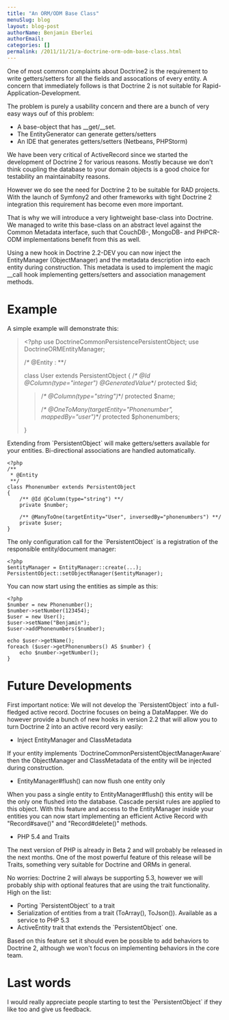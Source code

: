 ```yaml
---
title: "An ORM/ODM Base Class"
menuSlug: blog
layout: blog-post
authorName: Benjamin Eberlei
authorEmail:
categories: []
permalink: /2011/11/21/a-doctrine-orm-odm-base-class.html
---
```

One of most common complaints about Doctrine2 is the requirement to
write getters/setters for all the fields and assocations of every
entity. A concern that immediately follows is that Doctrine 2 is not
suitable for Rapid-Application-Development.

The problem is purely a usability concern and there are a bunch of very
easy ways ouf of this problem:

-   A base-object that has \_\_get/\_\_set.
-   The EntityGenerator can generate getters/setters
-   An IDE that generates getters/setters (Netbeans, PHPStorm)

We have been very critical of ActiveRecord since we started the
development of Doctrine 2 for various reasons. Mostly because we don't
think coupling the database to your domain objects is a good choice for
testability an maintainabilty reasons.

However we do see the need for Doctrine 2 to be suitable for RAD
projects. With the launch of Symfony2 and other frameworks with tight
Doctrine 2 integration this requirement has become even more important.

That is why we will introduce a very lightweight base-class into
Doctrine. We managed to write this base-class on an abstract level
against the Common Metadata interface, such that CouchDB-, MongoDB- and
PHPCR-ODM implementations benefit from this as well.

Using a new hook in Doctrine 2.2-DEV you can now inject the
EntityManager (ObjectManager) and the metadata description into each
entity during construction. This metadata is used to implement the magic
\_\_call hook implementing getters/setters and association management
methods.

Example
=======

A simple example will demonstrate this:

> \<?php use DoctrineCommonPersistencePersistentObject; use
> DoctrineORMEntityManager;
>
> /*\** @Entity
> :   \*\*/
>
> class User extends PersistentObject { /*\* @Id @Column(type="integer")
> @GeneratedValue*\*/ protected \$id;
>
> > /*\* @Column(type="string")*\*/ protected \$name;
> >
> > /*\* @OneToMany(targetEntity="Phonenumber", mappedBy="user")*\*/
> > protected \$phonenumbers;
>
> }

Extending from \`PersistentObject\` will make getters/setters available
for your entities. Bi-directional associations are handled
automatically.

~~~~ {.sourceCode .php}
<?php
/**
 * @Entity
 **/
class Phonenumber extends PersistentObject
{
    /** @Id @Column(type="string") **/
    private $number;

    /** @ManyToOne(targetEntity="User", inversedBy="phonenumbers") **/
    private $user;
}
~~~~

The only configuration call for the \`PersistentObject\` is a
registration of the responsible entity/document manager:

~~~~ {.sourceCode .php}
<?php
$entityManager = EntityManager::create(...);
PersistentObject::setObjectManager($entityManager);
~~~~

You can now start using the entities as simple as this:

~~~~ {.sourceCode .php}
<?php
$number = new Phonenumber();
$number->setNumber(123454);
$user = new User();
$user->setName("Benjamin");
$user->addPhonenumbers($number);

echo $user->getName();
foreach ($user->getPhonenumbers() AS $number) {
    echo $number->getNumber();
}
~~~~

Future Developments
===================

First important notice: We will not develop the \`PersistentObject\`
into a full-fledged active record. Doctrine focuses on being a
DataMapper. We do however provide a bunch of new hooks in version 2.2
that will allow you to turn Doctrine 2 into an active record very
easily:

-   Inject EntityManager and ClassMetadata

If your entity implements \`DoctrineCommonPersistentObjectManagerAware\`
then the ObjectManager and ClassMetadata of the entity will be injected
during construction.

-   EntityManager\#flush() can now flush one entity only

When you pass a single entity to EntityManager\#flush() this entity will
be the only one flushed into the database. Cascade persist rules are
applied to this object. With this feature and access to the
EntityManager inside your entities you can now start implementing an
efficient Active Record with "Record\#save()" and "Record\#delete()"
methods.

-   PHP 5.4 and Traits

The next version of PHP is already in Beta 2 and will probably be
released in the next months. One of the most powerful feature of this
release will be Traits, something very suitable for Doctrine and ORMs in
general.

No worries: Doctrine 2 will always be supporting 5.3, however we will
probably ship with optional features that are using the trait
functionality. High on the list:

-   Porting \`PersistentObject\` to a trait
-   Serialization of entities from a trait (ToArray(), ToJson()).
    Available as a service to PHP 5.3
-   ActiveEntity trait that extends the \`PersistentObject\` one.

Based on this feature set it should even be possible to add behaviors to
Doctrine 2, although we won't focus on implementing behaviors in the
core team.

Last words
==========

I would really appreciate people starting to test the
\`PersistentObject\` if they like too and give us feedback.
